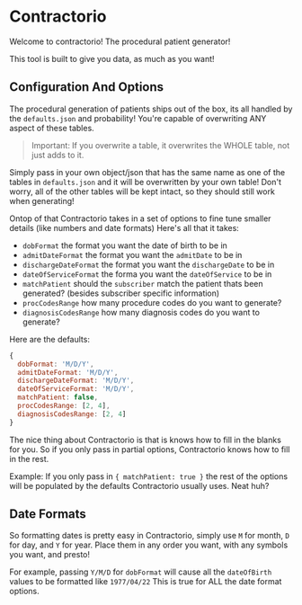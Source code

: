 # Contractorio

Welcome to contractorio! The procedural patient generator!

This tool is built to give you data, as much as you want!

## Configuration And Options

The procedural generation of patients ships out of the box, its all handled by the `defaults.json` and probability! You're capable of overwriting ANY aspect of these tables.

> Important: If you overwrite a table, it overwrites the WHOLE table, not just adds to it.

Simply pass in your own object/json that has the same name as one of the tables in `defaults.json` and it will be overwritten by your own table! Don't worry, all of the other tables will be kept intact, so they should still work when generating!

Ontop of that Contractorio takes in a set of options to fine tune smaller details (like numbers and date formats) Here's all that it takes:

- `dobFormat` the format you want the date of birth to be in
- `admitDateFormat` the format you want the `admitDate` to be in
- `dischargeDateFormat` the format you want the `dischargeDate` to be in
- `dateOfServiceFormat` the forma you want the `dateOfService` to be in
- `matchPatient` should the `subscriber` match the patient thats been generated? (besides subscriber specific information)
- `procCodesRange` how many procedure codes do you want to generate?
- `diagnosisCodesRange` how many diagnosis codes do you want to generate?

Here are the defaults:

```js
{
  dobFormat: 'M/D/Y',
  admitDateFormat: 'M/D/Y',
  dischargeDateFormat: 'M/D/Y',
  dateOfServiceFormat: 'M/D/Y',
  matchPatient: false,
  procCodesRange: [2, 4],
  diagnosisCodesRange: [2, 4]
}
```

The nice thing about Contractorio is that is knows how to fill in the blanks for you. So if you only pass in partial options, Contractorio knows how to fill in the rest.

Example: If you only pass in `{ matchPatient: true }` the rest of the options will be populated by the defaults Contractorio usually uses. Neat huh?

## Date Formats

So formatting dates is pretty easy in Contractorio, simply use `M` for month, `D` for day, and `Y` for year. Place them in any order you want, with any symbols you want, and presto!

For example, passing `Y/M/D` for `dobFormat` will cause all the `dateOfBirth` values to be formatted like `1977/04/22` This is true for ALL the date format options.
